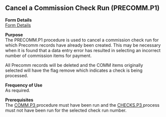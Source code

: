 ##  Cancel a Commission Check Run (PRECOMM.P1)

<PageHeader />

**Form Details**  
[ Form Details ](PRECOMM-P1-1/README.md)   

**Purpose**  
The PRECOMM.P1 procedure is used to cancel a commission check run for which
Precomm records have already been created. This may be necessary when it is
found that a data entry error has resulted in selecting an incorrect number of
commission items for payment.  
  
All Precomm records will be deleted and the COMM items originally selected
will have the flag remove which indicates a check is being processed.

**Frequency of Use**  
As required.

**Prerequisites**  
The [ COMM.P3 ](../../../../rover/AP-OVERVIEW/AP-REPORT/CHECKS-F4/CHECKS-P3/COMM-P3) procedure must have been run and the [ CHECKS.P3 ](../../../../rover/AP-OVERVIEW/AP-REPORT/CHECKS-F4/CHECKS-P3) process must not have been run for the selected check run number. 

<badge text= "Version 8.10.57" vertical="middle" />

<PageFooter />